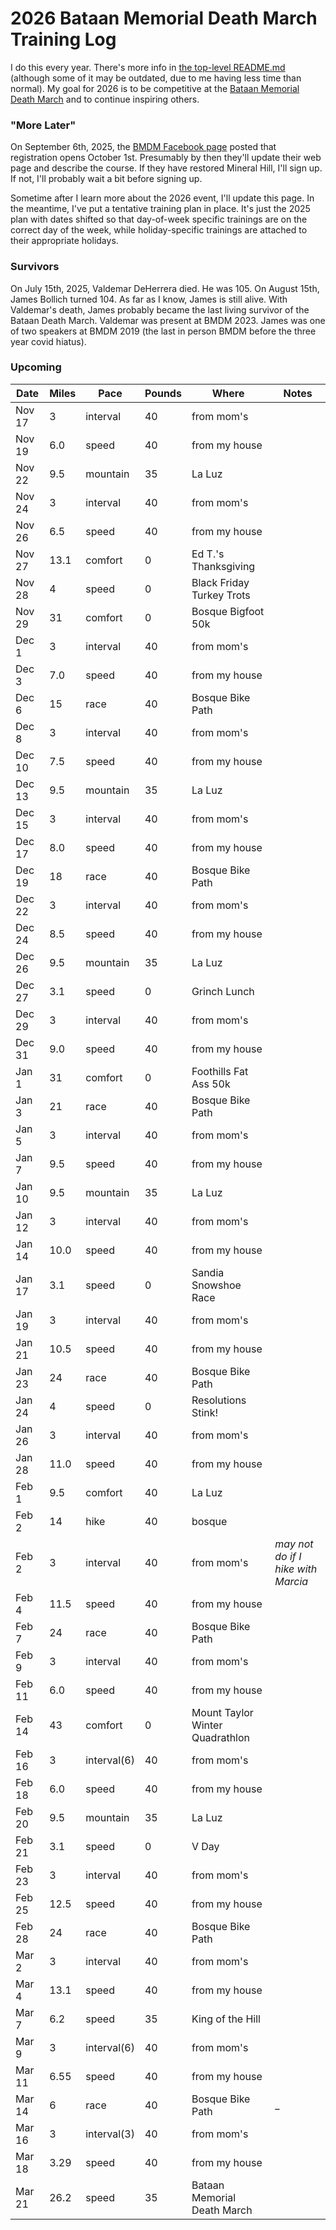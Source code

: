# 2026 Bataan Memorial Death March Training Log

I do this every year.  There's more info in [the top-level
README.md](README.md) (although some of it may be outdated, due to me
having less time than normal).  My goal for 2026 is to be competitive
at the [Bataan Memorial Death March](https://bataanmarch.com/) and to
continue inspiring others.

### "More Later"

On September 6th, 2025, the [BMDM Facebook
page](https://www.facebook.com/BataanMemorialDeathMarch/) posted that
registration opens October 1st. Presumably by then they'll update their
web page and describe the course.  If they have restored Mineral Hill,
I'll sign up.  If not, I'll probably wait a bit before signing up.

Sometime after I learn more about the 2026 event, I'll update this
page.  In the meantime, I've put a tentative training plan in place.
It's just the 2025 plan with dates shifted so that day-of-week specific
trainings are on the correct day of the week, while holiday-specific
trainings are attached to their appropriate holidays.

### Survivors

On July 15th, 2025, Valdemar DeHerrera died.  He was 105.  On August
15th, James Bollich turned 104. As far as I know, James is still
alive.  With Valdemar's death, James probably became the last living
survivor of the Bataan Death March. Valdemar was present at
BMDM 2023. James was one of two speakers at BMDM 2019 (the last in
person BMDM before the three year covid hiatus).

### Upcoming
|Date|Miles|Pace|Pounds|Where|Notes|
|----|-----|----|------|-----|-----|
|Nov 17|3|interval|40|from mom's||
|Nov 19|6.0|speed|40|from my house||
|Nov 22|9.5|mountain|35|La Luz||
|Nov 24|3|interval|40|from mom's||
|Nov 26|6.5|speed|40|from my house||
|Nov 27|13.1|comfort|0|Ed T.'s Thanksgiving||
|Nov 28|4|speed|0|Black Friday Turkey Trots||
|Nov 29|31|comfort|0|Bosque Bigfoot 50k||
|Dec 1|3|interval|40|from mom's||
|Dec 3|7.0|speed|40|from my house||
|Dec 6|15|race|40|Bosque Bike Path||
|Dec 8|3|interval|40|from mom's||
|Dec 10|7.5|speed|40|from my house||
|Dec 13|9.5|mountain|35|La Luz||
|Dec 15|3|interval|40|from mom's||
|Dec 17|8.0|speed|40|from my house||
|Dec 19|18|race|40|Bosque Bike Path||
|Dec 22|3|interval|40|from mom's||
|Dec 24|8.5|speed|40|from my house||
|Dec 26|9.5|mountain|35|La Luz||
|Dec 27|3.1|speed|0|Grinch Lunch||
|Dec 29|3|interval|40|from mom's||
|Dec 31|9.0|speed|40|from my house||
|Jan 1|31|comfort|0|Foothills Fat Ass 50k||
|Jan 3|21|race|40|Bosque Bike Path||
|Jan 5|3|interval|40|from mom's||
|Jan 7|9.5|speed|40|from my house||
|Jan 10|9.5|mountain|35|La Luz||
|Jan 12|3|interval|40|from mom's||
|Jan 14|10.0|speed|40|from my house||
|Jan 17|3.1|speed|0|Sandia Snowshoe Race||
|Jan 19|3|interval|40|from mom's||
|Jan 21|10.5|speed|40|from my house||
|Jan 23|24|race|40|Bosque Bike Path||
|Jan 24|4|speed|0|Resolutions Stink!||
|Jan 26|3|interval|40|from mom's||
|Jan 28|11.0|speed|40|from my house||
|Feb 1|9.5|comfort|40|La Luz||
|Feb 2|14|hike|40|bosque||
|Feb 2|3|interval|40|from mom's|_may not do if I hike with Marcia_|
|Feb 4|11.5|speed|40|from my house||
|Feb 7|24|race|40|Bosque Bike Path||
|Feb 9|3|interval|40|from mom's||
|Feb 11|6.0|speed|40|from my house||
|Feb 14|43|comfort|0|Mount Taylor Winter Quadrathlon||
|Feb 16|3|interval(6)|40|from mom's||
|Feb 18|6.0|speed|40|from my house||
|Feb 20|9.5|mountain|35|La Luz||
|Feb 21|3.1|speed|0|V Day||
|Feb 23|3|interval|40|from mom's||
|Feb 25|12.5|speed|40|from my house||
|Feb 28|24|race|40|Bosque Bike Path||
|Mar 2|3|interval|40|from mom's||
|Mar 4|13.1|speed|40|from my house||
|Mar 7|6.2|speed|35|King of the Hill||
|Mar 9|3|interval(6)|40|from mom's||
|Mar 11|6.55|speed|40|from my house||
|Mar 14|6|race|40|Bosque Bike Path|_|
|Mar 16|3|interval(3)|40|from mom's||
|Mar 18|3.29|speed|40|from my house||
|Mar 21|26.2|speed|35|Bataan Memorial Death March||
